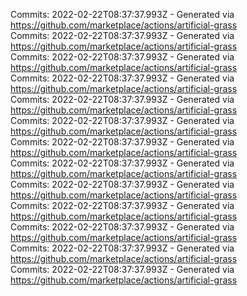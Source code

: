 Commits: 2022-02-22T08:37:37.993Z - Generated via https://github.com/marketplace/actions/artificial-grass
<br>
Commits: 2022-02-22T08:37:37.993Z - Generated via https://github.com/marketplace/actions/artificial-grass
<br>
Commits: 2022-02-22T08:37:37.993Z - Generated via https://github.com/marketplace/actions/artificial-grass
<br>
Commits: 2022-02-22T08:37:37.993Z - Generated via https://github.com/marketplace/actions/artificial-grass
<br>
Commits: 2022-02-22T08:37:37.993Z - Generated via https://github.com/marketplace/actions/artificial-grass
<br>
Commits: 2022-02-22T08:37:37.993Z - Generated via https://github.com/marketplace/actions/artificial-grass
<br>
Commits: 2022-02-22T08:37:37.993Z - Generated via https://github.com/marketplace/actions/artificial-grass
<br>
Commits: 2022-02-22T08:37:37.993Z - Generated via https://github.com/marketplace/actions/artificial-grass
<br>
Commits: 2022-02-22T08:37:37.993Z - Generated via https://github.com/marketplace/actions/artificial-grass
<br>
Commits: 2022-02-22T08:37:37.993Z - Generated via https://github.com/marketplace/actions/artificial-grass
<br>
Commits: 2022-02-22T08:37:37.993Z - Generated via https://github.com/marketplace/actions/artificial-grass
<br>
Commits: 2022-02-22T08:37:37.993Z - Generated via https://github.com/marketplace/actions/artificial-grass
<br>
Commits: 2022-02-22T08:37:37.993Z - Generated via https://github.com/marketplace/actions/artificial-grass
<br>
